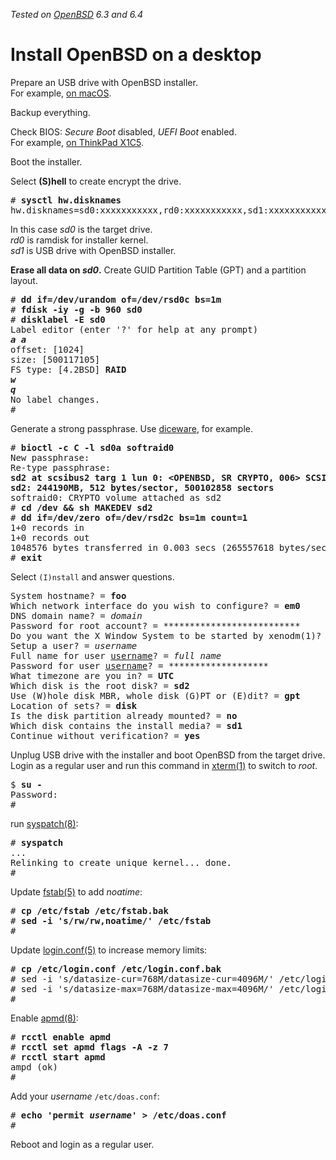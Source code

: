 _Tested on [OpenBSD](/openbsd/) 6.3 and 6.4_

# Install OpenBSD on a desktop

Prepare an USB drive with OpenBSD installer.<br>
For example, [on macOS](/macos/openbsd-installer.html).

Backup everything.

Check BIOS: _Secure Boot_ disabled, _UEFI Boot_ enabled.<br>
For example, [on ThinkPad X1C5](/openbsd/lenovo-thinkpad-x1c5.html).

Boot the installer.

Select **(S)hell** to create encrypt the drive.

<pre>
# <b>sysctl hw.disknames</b>
hw.disknames=sd0:xxxxxxxxxxx,rd0:xxxxxxxxxxx,sd1:xxxxxxxxxxx
</pre>

In this case _sd0_ is the target drive.<br>
_rd0_ is ramdisk for installer kernel.<br>
_sd1_ is USB drive with OpenBSD installer.

**Erase all data on _sd0_.** Create GUID Partition Table (GPT) and
a partition layout.

<pre>
# <b>dd if=/dev/urandom of=/dev/rsd0c bs=1m</b>
# <b>fdisk -iy -g -b 960 sd0</b>
# <b>disklabel -E sd0</b>
Label editor (enter '?' for help at any prompt)
<i><b>a a</b></i>
offset: [1024]
size: [500117105]
FS type: [4.2BSD] <b>RAID</b>
<i><b>w</b></i>
<i><b>q</b></i>
No label changes.
#
</pre>

Generate a strong passphrase.
Use [diceware](/diceware.html), for example.

<pre>
# <b>bioctl -c C -l sd0a softraid0</b>
New passphrase:
Re-type passphrase:
<strong>sd2 at scsibus2 targ 1 lun 0: &lt;OPENBSD, SR CRYPTO, 006&gt; SCSI2 0/direct fixed
sd2: 244190MB, 512 bytes/sector, 500102858 sectors</strong>
softraid0: CRYPTO volume attached as sd2
# <b>cd /dev && sh MAKEDEV sd2</b>
# <b>dd if=/dev/zero of=/dev/rsd2c bs=1m count=1</b>
1+0 records in
1+0 records out
1048576 bytes transferred in 0.003 secs (265557618 bytes/sec)
# <b>exit</b>
</pre>

Select `(I)nstall` and answer questions.

<pre>
System hostname? = <b>foo</b>
Which network interface do you wish to configure? = <b>em0</b>
DNS domain name? = <em>domain</em>
Password for root account? = <em>**************************</em>
Do you want the X Window System to be started by xenodm(1)? = <b>yes</b>
Setup a user? = <em>username</em>
Full name for user <u>username</u>? = <em>full name</em>
Password for user <u>username</u>? = <em>*******************</em>
What timezone are you in? = <b>UTC</b>
Which disk is the root disk? = <b>sd2</b>
Use (W)hole disk MBR, whole disk (G)PT or (E)dit? = <b>gpt</b>
Location of sets? = <b>disk</b>
Is the disk partition already mounted? = <b>no</b>
Which disk contains the install media? = <b>sd1</b>
Continue without verification? = <b>yes</b>
</pre>

Unplug USB drive with the installer and boot OpenBSD from the target
drive. Login as a regular user and run this command in [xterm(1)](https://man.openbsd.org/xterm.1)
to switch to _root_.

<pre>
$ <b>su -</b>
Password:
#
</pre>

run [syspatch(8)](https://man.openbsd.org/syspatch.8):

<pre>
# <b>syspatch</b>
...
Relinking to create unique kernel... done.
#
</pre>

Update [fstab(5)](https://man.openbsd.org/fstab.5) to add _noatime_:

<pre>
# <b>cp /etc/fstab /etc/fstab.bak</b>
# <b>sed -i 's/rw/rw,noatime/' /etc/fstab</b>
#
</pre>

Update [login.conf(5)](https://man.openbsd.org/login.conf.5) to
increase memory limits:

<pre>
# <b>cp /etc/login.conf /etc/login.conf.bak</b>
# sed -i 's/datasize-cur=768M/datasize-cur=4096M/' /etc/login.conf</b>
# sed -i 's/datasize-max=768M/datasize-max=4096M/' /etc/login.conf</b>
#
</pre>

Enable [apmd(8)](https://man.openbsd.org/apmd.8):

<pre>
# <b>rcctl enable apmd</b>
# <b>rcctl set apmd flags -A -z 7</b>
# <b>rcctl start apmd</b>
ampd (ok)
#
</pre>

Add your _username_ `/etc/doas.conf`:

<pre>
# <b>echo 'permit <em>username</em>' > /etc/doas.conf</b>
#
</pre>

Reboot and login as a regular user.
